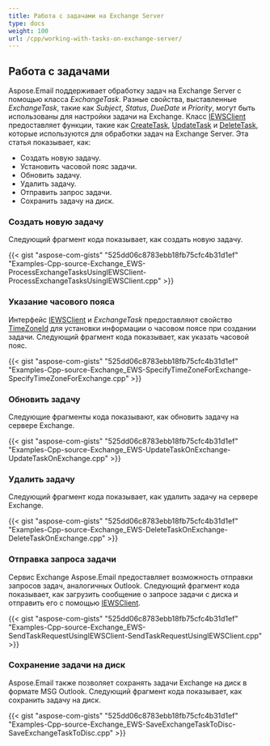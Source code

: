 ```yaml
---
title: Работа с задачами на Exchange Server
type: docs
weight: 100
url: /cpp/working-with-tasks-on-exchange-server/
---
```


## **Работа с задачами**
Aspose.Email поддерживает обработку задач на Exchange Server с помощью класса *ExchangeTask*. Разные свойства, выставленные *ExchangeTask*, такие как *Subject*, *Status*, *DueDate* и *Priority*, могут быть использованы для настройки задачи на Exchange. Класс [IEWSClient](https://apireference.aspose.com/email/cpp/class/aspose.email.clients.exchange.web_service.i_e_w_s_client) предоставляет функции, такие как [CreateTask](https://apireference.aspose.com/email/cpp/class/aspose.email.clients.exchange.web_service.i_e_w_s_client#a25420465dd38d784ce78428818ea2b78), [UpdateTask](https://apireference.aspose.com/email/cpp/class/aspose.email.clients.exchange.web_service.i_e_w_s_client#a4ed6fe13e1278778cc28b867c3ef9dea) и [DeleteTask](https://apireference.aspose.com/email/cpp/class/aspose.email.clients.exchange.web_service.i_e_w_s_client#a2bd114b07afa5e97649788a9a9dd9cda), которые используются для обработки задач на Exchange Server. Эта статья показывает, как:

- Создать новую задачу.
- Установить часовой пояс задачи.
- Обновить задачу.
- Удалить задачу.
- Отправить запрос задачи.
- Сохранить задачу на диск.

### **Создать новую задачу**
Следующий фрагмент кода показывает, как создать новую задачу.



{{< gist "aspose-com-gists" "525dd06c8783ebb18fb75cfc4b31d1ef" "Examples-Cpp-source-Exchange_EWS-ProcessExchangeTasksUsingIEWSClient-ProcessExchangeTasksUsingIEWSClient.cpp" >}}
### **Указание часового пояса**
Интерфейс [IEWSClient](https://apireference.aspose.com/email/cpp/class/aspose.email.clients.exchange.web_service.i_e_w_s_client) и *ExchangeTask* предоставляют свойство [TimeZoneId](https://apireference.aspose.com/email/cpp/class/aspose.email.clients.exchange.web_service.i_e_w_s_client#a650927ee2f7ae45babc217f148640148) для установки информации о часовом поясе при создании задачи. Следующий фрагмент кода показывает, как указать часовой пояс.



{{< gist "aspose-com-gists" "525dd06c8783ebb18fb75cfc4b31d1ef" "Examples-Cpp-source-Exchange_EWS-SpecifyTimeZoneForExchange-SpecifyTimeZoneForExchange.cpp" >}}
### **Обновить задачу**
Следующие фрагменты кода показывают, как обновить задачу на сервере Exchange.



{{< gist "aspose-com-gists" "525dd06c8783ebb18fb75cfc4b31d1ef" "Examples-Cpp-source-Exchange_EWS-UpdateTaskOnExchange-UpdateTaskOnExchange.cpp" >}}
### **Удалить задачу**
Следующий фрагмент кода показывает, как удалить задачу на сервере Exchange.



{{< gist "aspose-com-gists" "525dd06c8783ebb18fb75cfc4b31d1ef" "Examples-Cpp-source-Exchange_EWS-DeleteTaskOnExchange-DeleteTaskOnExchange.cpp" >}}
### **Отправка запроса задачи**
Сервис Exchange Aspose.Email предоставляет возможность отправки запросов задач, аналогичных Outlook. Следующий фрагмент кода показывает, как загрузить сообщение о запросе задачи с диска и отправить его с помощью [IEWSClient](https://apireference.aspose.com/email/cpp/class/aspose.email.clients.exchange.web_service.i_e_w_s_client).



{{< gist "aspose-com-gists" "525dd06c8783ebb18fb75cfc4b31d1ef" "Examples-Cpp-source-Exchange_EWS-SendTaskRequestUsingIEWSClient-SendTaskRequestUsingIEWSClient.cpp" >}}
### **Сохранение задачи на диск**
Aspose.Email также позволяет сохранять задачи Exchange на диск в формате MSG Outlook. Следующий фрагмент кода показывает, как сохранить задачу на диск.



{{< gist "aspose-com-gists" "525dd06c8783ebb18fb75cfc4b31d1ef" "Examples-Cpp-source-Exchange_EWS-SaveExchangeTaskToDisc-SaveExchangeTaskToDisc.cpp" >}}